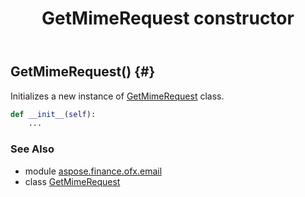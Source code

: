 ﻿---
title: GetMimeRequest constructor
second_title: Aspose.Finance for Python via .NET API References
description: 
type: docs
weight: 10
url: /python-net/aspose.finance.ofx.email/getmimerequest/__init__/
is_root: false
---

## GetMimeRequest() {#}

Initializes a new instance of [GetMimeRequest](/finance/python-net/aspose.finance.ofx.email/getmimerequest) class.



```python
def __init__(self):
    ...
```





### See Also
* module [aspose.finance.ofx.email](../../)
* class [GetMimeRequest](/finance/python-net/aspose.finance.ofx.email/getmimerequest)
